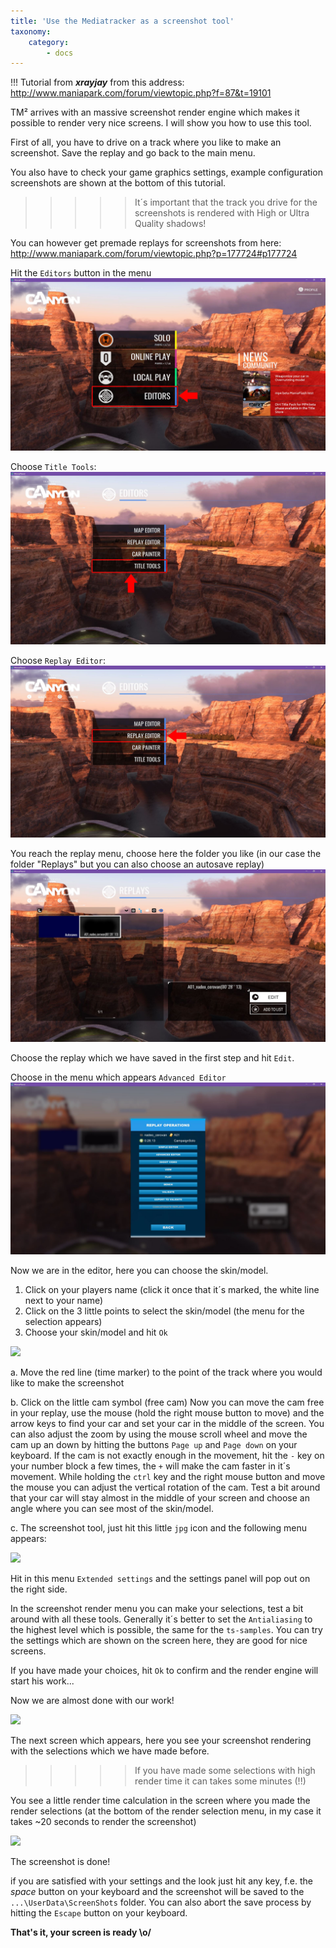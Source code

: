 ```yaml
---
title: 'Use the Mediatracker as a screenshot tool'
taxonomy:
    category:
        - docs
---
```


!!! Tutorial from ***xrayjay*** from this address: http://www.maniapark.com/forum/viewtopic.php?f=87&t=19101

TM² arrives with an massive screenshot render engine which makes it possible to render very nice screens.
I will show you how to use this tool.

First of all, you have to drive on a track where you like to make an screenshot. Save the replay and go back to the main menu.

You also have to check your game graphics settings, example configuration screenshots are shown at the bottom of this tutorial.

>>>>> It´s important that the track you drive for the screenshots is rendered with High or Ultra Quality shadows!

You can however get premade replays for screenshots from here: http://www.maniapark.com/forum/viewtopic.php?p=177724#p177724

Hit the `Editors` button in the menu
![](./mp4_home_canyon_edited.jpg)

Choose `Title Tools`:
![](./mp4_editors_canyon_edited.jpg)

Choose `Replay Editor`:
![](./mp4_editors_title_canyon_reEdited.jpg)

You reach the replay menu, choose here the folder you like (in our case the folder "Replays\" but you can also choose an autosave replay)
![](./mp4_editors_title_replay_canyon.JPG)

Choose the replay which we have saved in the first step and hit `Edit`.

Choose in the menu which appears `Advanced Editor`
![](./mp4_editors_title_replay_edit_canyon.JPG)

Now we are in the editor, here you can choose the skin/model.
1. Click on your players name (click it once that it´s marked, the white line next to your name)
2. Click on the 3 little points to select the skin/model (the menu for the selection appears)
3. Choose your skin/model and hit `Ok`

![](http://trackmania-carpark.com/imagespark/up4/546770ef03ff8.jpg)

a. Move the red line (time marker) to the point of the track where you would like to make the screenshot

b. Click on the little cam symbol (free cam)
Now you can move the cam free in your replay, use the mouse (hold the right mouse button to move) and the arrow keys to find your car and set your car in the middle of the screen. You can also adjust the zoom by using the mouse scroll wheel and move the cam up an down by hitting the buttons `Page up` and `Page down` on your keyboard. If the cam is not exactly enough in the movement, hit the `-` key on your number block a few times, the `+` will make the cam faster in it´s movement. While holding the `ctrl` key and the right mouse button and move the mouse you can adjust the vertical rotation of the cam. Test a bit around that your car will stay almost in the middle of your screen and choose an angle where you can see most of the skin/model.

c. The screenshot tool, just hit this little `jpg` icon and the following menu appears:

![](http://trackmania-carpark.com/imagespark/up4/54677125ad0d0.jpg)

Hit in this menu `Extended settings` and the settings panel will pop out on the right side.

In the screenshot render menu you can make your selections, test a bit around with all these tools. Generally it´s better to set the `Antialiasing` to the highest level which is possible, the same for the `ts-samples`. You can try the settings which are shown on the screen here, they are good for nice screens.

If you have made your choices, hit `Ok` to confirm and the render engine will start his work...

Now we are almost done with our work!

![](http://trackmania-carpark.com/imagespark/up4/5467718fd51ad.jpg)

The next screen which appears, here you see your screenshot rendering with the selections which we have made before.

>>>>> If you have made some selections with high render time it can takes some minutes (!!)

You see a little render time calculation in the screen where you made the render selections (at the bottom of the render selection menu, in my case it takes ~20 seconds to render the screenshot)

![](http://trackmania-carpark.com/imagespark/up2/4e5adf5611579.jpg)

The screenshot is done!

if you are satisfied with your settings and the look just hit any key, f.e. the *space* button on your keyboard and the screenshot will be saved to the `...\UserData\ScreenShots` folder.
You can also abort the save process by hitting the `Escape` button on your keyboard.

**That's it, your screen is ready \o/**